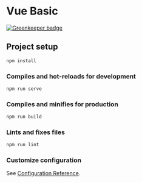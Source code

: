 # Vue Basic

[![Greenkeeper badge](https://badges.greenkeeper.io/jwalter/my-first-static-webapp.svg)](https://greenkeeper.io/)


## Project setup

```bash
npm install
```

### Compiles and hot-reloads for development

```bash
npm run serve
```

### Compiles and minifies for production

```bash
npm run build
```

### Lints and fixes files

```bash
npm run lint
```

### Customize configuration

See [Configuration Reference](https://cli.vuejs.org/config/).

